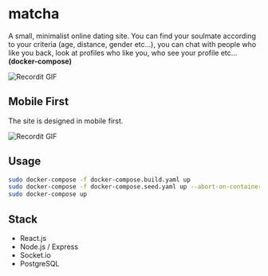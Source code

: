 # matcha

A small, minimalist online dating site.
You can find your soulmate according to your criteria (age, distance, gender etc...), you can chat with people who like you back, look at profiles who like you, who see your profile etc... __(docker-compose)__

![Recordit GIF](https://i.ibb.co/tMB0YJn/ezgif-com-gif-maker-1.gif)

## Mobile First

The site is designed in mobile first.

![Recordit GIF](https://i.ibb.co/Lk9NMbr/ezgif-com-gif-maker.gif)

## Usage

```bash
sudo docker-compose -f docker-compose.build.yaml up
sudo docker-compose -f docker-compose.seed.yaml up --abort-on-container-exit
sudo docker-compose up
```

## Stack

- React.js
- Node.js / Express
- Socket.io
- PostgreSQL
